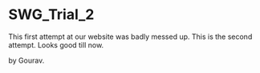 # SWG_Trial_2

This first attempt at our website was badly messed up. This is the second attempt. Looks good till now.

by Gourav.
